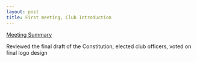 ```yaml
---
layout: post
title: First meeting, Club Introduction
---
```


[Meeting Summary](https://bhccstem.github.io/files/STEM_Meeting_Notes_11_1_22.pdf)

Reviewed the final draft of the Constitution, elected club officers, voted on final logo design
